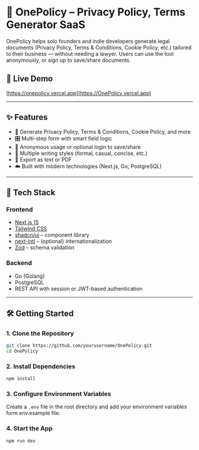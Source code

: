 # 🧾 OnePolicy – Privacy Policy, Terms Generator SaaS

OnePolicy helps solo founders and indie developers generate legal documents (Privacy Policy, Terms & Conditions, Cookie Policy, etc.) tailored to their business — without needing a lawyer. Users can use the tool anonymously, or sign up to save/share documents.

## 🔗 Live Demo

[https://onepolicy.vercel.app](https://OnePolicy.vercel.app)

---

## ✨ Features

- 📝 Generate Privacy Policy, Terms & Conditions, Cookie Policy, and more
- 🎛️ Multi-step form with smart field logic
- 🔐 Anonymous usage or optional login to save/share
- 🧠 Multiple writing styles (formal, casual, concise, etc.)
- 📄 Export as text or PDF
- ☁️ Built with modern technologies (Next.js, Go, PostgreSQL)

---

## 🚀 Tech Stack

### Frontend

- [Next.js 15](https://nextjs.org/)
- [Tailwind CSS](https://tailwindcss.com/)
- [shadcn/ui](https://ui.shadcn.com/) – component library
- [next-intl](https://next-intl-docs.vercel.app/) – (optional) internationalization
- [Zod](https://zod.dev/) – schema validation

### Backend

- Go (Golang)
- PostgreSQL
- REST API with session or JWT-based authentication

---

## 🛠️ Getting Started

### 1. Clone the Repository

```bash
git clone https://github.com/yourusername/OnePolicy.git
cd OnePolicy
```

### 2. Install Dependencies

```bash
npm install
```

### 3. Configure Environment Variables

Create a `.env` file in the root directory and add your environment variables form env.example file.

### 4. Start the App

```bash
npm run dev
```
